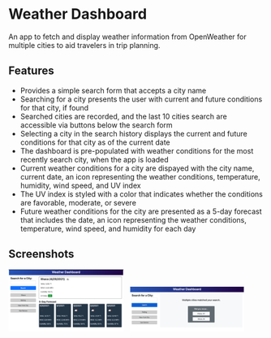 # Weather Dashboard
An app to fetch and display weather information from OpenWeather for multiple cities to aid travelers in trip planning.

## Features
- Provides a simple search form that accepts a city name
- Searching for a city presents the user with current and future conditions for that city, if found
- Searched cities are recorded, and the last 10 cities search are accessible via buttons below the search form
- Selecting a city in the search history displays the current and future conditions for that city as of the current date
- The dashboard is pre-populated with weather conditions for the most recently search city, when the app is loaded
- Current weather conditions for a city are dispayed with the city name, current date, an icon representing the weather conditions, temperature, humidity, wind speed, and UV index
- The UV index is styled with a color that indicates whether the conditions are favorable, moderate, or severe
- Future weather conditions for the city are presented as a 5-day forecast that includes the date, an icon representing the weather conditions, temperature, wind speed, and humidity for each day

## Screenshots
<img src="./assets/images/weather-dashboard.png" width="45%" />&nbsp;&nbsp;
<img src="./assets/images/weather-dashboard-refine.png" width="45%" />
